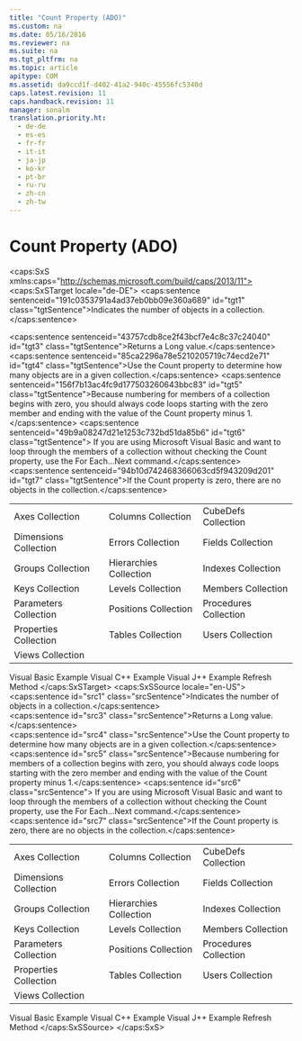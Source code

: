 ```yaml
---
title: "Count Property (ADO)"
ms.custom: na
ms.date: 05/16/2016
ms.reviewer: na
ms.suite: na
ms.tgt_pltfrm: na
ms.topic: article
apitype: COM
ms.assetid: da9ccd1f-d402-41a2-940c-45556fc5340d
caps.latest.revision: 11
caps.handback.revision: 11
manager: sonalm
translation.priority.ht: 
  - de-de
  - es-es
  - fr-fr
  - it-it
  - ja-jp
  - ko-kr
  - pt-br
  - ru-ru
  - zh-cn
  - zh-tw
---
```

# Count Property (ADO)
<?xml version="1.0" encoding="utf-8"?>
<caps:SxS xmlns:caps="http://schemas.microsoft.com/build/caps/2013/11">
  <caps:SxSTarget locale="de-DE">
    <developerReferenceWithoutSyntaxDocument xsi:schemaLocation="http://ddue.schemas.microsoft.com/authoring/2003/5 http://dduestorage.blob.core.windows.net/ddueschema/developer.xsd" xmlns="http://ddue.schemas.microsoft.com/authoring/2003/5" xmlns:xlink="http://www.w3.org/1999/xlink" xmlns:xsi="http://www.w3.org/2001/XMLSchema-instance">
      <introduction>
        <para>
          <caps:sentence sentenceid="191c0353791a4ad37eb0bb09e360a689" id="tgt1" class="tgtSentence">Indicates the number of objects in a collection.</caps:sentence>
        </para>
      </introduction>
      <section>
        <title>
          <caps:sentence sentenceid="217e604856b0d798bf936945129e8393" id="tgt2" class="tgtSentence">Return Value</caps:sentence>
        </title>
        <content>
          <para>
            <caps:sentence sentenceid="43757cdb8ce2f43bcf7e4c8c37c24040" id="tgt3" class="tgtSentence">Returns a <languageKeyword>Long</languageKeyword> value.</caps:sentence>
          </para>
        </content>
      </section>
      <languageReferenceRemarks>
        <content>
          <para>
            <caps:sentence sentenceid="85ca2296a78e5210205719c74ecd2e71" id="tgt4" class="tgtSentence">Use the <legacyBold>Count</legacyBold> property to determine how many objects are in a given collection.</caps:sentence>
          </para>
          <para>
            <caps:sentence sentenceid="156f7b13ac4fc9d177503260643bbc83" id="tgt5" class="tgtSentence">Because numbering for members of a collection begins with zero, you should always code loops starting with the zero member and ending with the value of the <legacyBold>Count</legacyBold> property minus 1.</caps:sentence>
            <caps:sentence sentenceid="49b9a08247d21e1253c732bd51da85b6" id="tgt6" class="tgtSentence"> If you are using Microsoft Visual Basic and want to loop through the members of a collection without checking the <legacyBold>Count</legacyBold> property, use the <legacyBold>For</legacyBold> <legacyBold>Each...Next</legacyBold> command.</caps:sentence>
          </para>
          <para>
            <caps:sentence sentenceid="94b10d742468366063cd5f943209d201" id="tgt7" class="tgtSentence">If the <legacyBold>Count</legacyBold> property is zero, there are no objects in the collection.</caps:sentence>
          </para>
        </content>
      </languageReferenceRemarks>
      <section>
        <title>
          <caps:sentence sentenceid="2f342d3be839cc5b67ae0de7d404b8e6" id="tgt8" class="tgtSentence">Applies To</caps:sentence>
        </title>
        <content>
          <table>
            <tbody>
              <tr>
                <TD>
                  <para>
                    <link xlink:href="072fb21a-ec0f-4b02-9022-1cef3ad4bfff">Axes Collection</link>
                  </para>
                </TD>
                <TD>
                  <para>
                    <link xlink:href="23b9fea8-4f76-4a51-95ce-1a6ce4560b34">Columns Collection</link>
                  </para>
                </TD>
                <TD>
                  <para>
                    <link xlink:href="c79a5e36-71fd-44c4-948d-d6a7a89bb3b5">CubeDefs Collection</link>
                  </para>
                </TD>
              </tr>
              <tr>
                <TD>
                  <para>
                    <link xlink:href="eaf6f4e7-2ea0-49a3-89ee-e219e025257c">Dimensions Collection</link>
                  </para>
                </TD>
                <TD>
                  <para>
                    <link xlink:href="290819e1-7b39-4e1e-a93b-801257138b00">Errors Collection</link>
                  </para>
                </TD>
                <TD>
                  <para>
                    <link xlink:href="7c371474-b88f-4730-afa5-44163a0488d5">Fields Collection</link>
                  </para>
                </TD>
              </tr>
              <tr>
                <TD>
                  <para>
                    <link xlink:href="09aa7b0a-69d5-4564-80a7-20ad8189670f">Groups Collection</link>
                  </para>
                </TD>
                <TD>
                  <para>
                    <link xlink:href="bef0fcb1-8060-4faa-84f0-3d52e9c4526f">Hierarchies Collection</link>
                  </para>
                </TD>
                <TD>
                  <para>
                    <link xlink:href="184cf536-455c-42be-bf1c-a5c25bade961">Indexes Collection</link>
                  </para>
                </TD>
              </tr>
              <tr>
                <TD>
                  <para>
                    <link xlink:href="cdb31c76-e559-475c-b33a-aac24f73e70e">Keys Collection</link>
                  </para>
                </TD>
                <TD>
                  <para>
                    <link xlink:href="fed8684a-b428-4ee4-8f8d-928abe4ad9ad">Levels Collection</link>
                  </para>
                </TD>
                <TD>
                  <para>
                    <link xlink:href="3a647cde-efdc-4394-b1b9-8cbb1b9d689f">Members Collection</link>
                  </para>
                </TD>
              </tr>
              <tr>
                <TD>
                  <para>
                    <link xlink:href="497cae10-3913-422a-9753-dcbb0a639b1b">Parameters Collection</link>
                  </para>
                </TD>
                <TD>
                  <para>
                    <link xlink:href="5b9e7545-cf30-464d-80ef-5c99c8306bab">Positions Collection</link>
                  </para>
                </TD>
                <TD>
                  <para>
                    <link xlink:href="dc7a38e1-93b9-4034-9af2-ff419e8fb2a3">Procedures Collection</link>
                  </para>
                </TD>
              </tr>
              <tr>
                <TD>
                  <para>
                    <link xlink:href="1d539aa8-ce0d-4418-ab03-8d0a3c1e9d82">Properties Collection</link>
                  </para>
                </TD>
                <TD>
                  <para>
                    <link xlink:href="38d750e7-f3fb-426e-b4b4-55eea4f1a654">Tables Collection</link>
                  </para>
                </TD>
                <TD>
                  <para>
                    <link xlink:href="0a30fa74-6f10-4410-bd70-882e7c43cd46">Users Collection</link>
                  </para>
                </TD>
              </tr>
              <tr>
                <TD>
                  <para>
                    <link xlink:href="a55d380c-2b7b-4b57-af74-8ba0b3de0db9">Views Collection</link>
                  </para>
                </TD>
                <TD>
                  <para> </para>
                </TD>
                <TD>
                  <para> </para>
                </TD>
              </tr>
            </tbody>
          </table>
        </content>
      </section>
      <relatedTopics>
        <link xlink:href="35033910-623b-449a-a57d-baff3ed5ab8f">Visual Basic Example</link>
        <link xlink:href="54dfb1dd-636c-4560-8a3f-32b1f6aa07d7">Visual C++ Example</link>
        <link xlink:href="68cc1395-2433-4000-98dc-9e860170cd59">Visual J++ Example</link>
        <link xlink:href="089b7ca7-684f-4259-8032-5bd1ecc54426">Refresh Method</link>
      </relatedTopics>
    </developerReferenceWithoutSyntaxDocument>
  </caps:SxSTarget>
  <caps:SxSSource locale="en-US">
    <developerReferenceWithoutSyntaxDocument xsi:schemaLocation="http://ddue.schemas.microsoft.com/authoring/2003/5 http://dduestorage.blob.core.windows.net/ddueschema/developer.xsd" xmlns="http://ddue.schemas.microsoft.com/authoring/2003/5" xmlns:xlink="http://www.w3.org/1999/xlink" xmlns:xsi="http://www.w3.org/2001/XMLSchema-instance">
      <introduction>
        <para>
          <caps:sentence id="src1" class="srcSentence">Indicates the number of objects in a collection.</caps:sentence>
        </para>
      </introduction>
      <section>
        <title>
          <caps:sentence id="src2" class="srcSentence">Return Value</caps:sentence>
        </title>
        <content>
          <para>
            <caps:sentence id="src3" class="srcSentence">Returns a <languageKeyword>Long</languageKeyword> value.</caps:sentence>
          </para>
        </content>
      </section>
      <languageReferenceRemarks>
        <content>
          <para>
            <caps:sentence id="src4" class="srcSentence">Use the <legacyBold>Count</legacyBold> property to determine how many objects are in a given collection.</caps:sentence>
          </para>
          <para>
            <caps:sentence id="src5" class="srcSentence">Because numbering for members of a collection begins with zero, you should always code loops starting with the zero member and ending with the value of the <legacyBold>Count</legacyBold> property minus 1.</caps:sentence>
            <caps:sentence id="src6" class="srcSentence"> If you are using Microsoft Visual Basic and want to loop through the members of a collection without checking the <legacyBold>Count</legacyBold> property, use the <legacyBold>For</legacyBold> <legacyBold>Each...Next</legacyBold> command.</caps:sentence>
          </para>
          <para>
            <caps:sentence id="src7" class="srcSentence">If the <legacyBold>Count</legacyBold> property is zero, there are no objects in the collection.</caps:sentence>
          </para>
        </content>
      </languageReferenceRemarks>
      <section>
        <title>
          <caps:sentence id="src8" class="srcSentence">Applies To</caps:sentence>
        </title>
        <content>
          <table>
            <tbody>
              <tr>
                <TD>
                  <para>
                    <link xlink:href="072fb21a-ec0f-4b02-9022-1cef3ad4bfff">Axes Collection</link>
                  </para>
                </TD>
                <TD>
                  <para>
                    <link xlink:href="23b9fea8-4f76-4a51-95ce-1a6ce4560b34">Columns Collection</link>
                  </para>
                </TD>
                <TD>
                  <para>
                    <link xlink:href="c79a5e36-71fd-44c4-948d-d6a7a89bb3b5">CubeDefs Collection</link>
                  </para>
                </TD>
              </tr>
              <tr>
                <TD>
                  <para>
                    <link xlink:href="eaf6f4e7-2ea0-49a3-89ee-e219e025257c">Dimensions Collection</link>
                  </para>
                </TD>
                <TD>
                  <para>
                    <link xlink:href="290819e1-7b39-4e1e-a93b-801257138b00">Errors Collection</link>
                  </para>
                </TD>
                <TD>
                  <para>
                    <link xlink:href="7c371474-b88f-4730-afa5-44163a0488d5">Fields Collection</link>
                  </para>
                </TD>
              </tr>
              <tr>
                <TD>
                  <para>
                    <link xlink:href="09aa7b0a-69d5-4564-80a7-20ad8189670f">Groups Collection</link>
                  </para>
                </TD>
                <TD>
                  <para>
                    <link xlink:href="bef0fcb1-8060-4faa-84f0-3d52e9c4526f">Hierarchies Collection</link>
                  </para>
                </TD>
                <TD>
                  <para>
                    <link xlink:href="184cf536-455c-42be-bf1c-a5c25bade961">Indexes Collection</link>
                  </para>
                </TD>
              </tr>
              <tr>
                <TD>
                  <para>
                    <link xlink:href="cdb31c76-e559-475c-b33a-aac24f73e70e">Keys Collection</link>
                  </para>
                </TD>
                <TD>
                  <para>
                    <link xlink:href="fed8684a-b428-4ee4-8f8d-928abe4ad9ad">Levels Collection</link>
                  </para>
                </TD>
                <TD>
                  <para>
                    <link xlink:href="3a647cde-efdc-4394-b1b9-8cbb1b9d689f">Members Collection</link>
                  </para>
                </TD>
              </tr>
              <tr>
                <TD>
                  <para>
                    <link xlink:href="497cae10-3913-422a-9753-dcbb0a639b1b">Parameters Collection</link>
                  </para>
                </TD>
                <TD>
                  <para>
                    <link xlink:href="5b9e7545-cf30-464d-80ef-5c99c8306bab">Positions Collection</link>
                  </para>
                </TD>
                <TD>
                  <para>
                    <link xlink:href="dc7a38e1-93b9-4034-9af2-ff419e8fb2a3">Procedures Collection</link>
                  </para>
                </TD>
              </tr>
              <tr>
                <TD>
                  <para>
                    <link xlink:href="1d539aa8-ce0d-4418-ab03-8d0a3c1e9d82">Properties Collection</link>
                  </para>
                </TD>
                <TD>
                  <para>
                    <link xlink:href="38d750e7-f3fb-426e-b4b4-55eea4f1a654">Tables Collection</link>
                  </para>
                </TD>
                <TD>
                  <para>
                    <link xlink:href="0a30fa74-6f10-4410-bd70-882e7c43cd46">Users Collection</link>
                  </para>
                </TD>
              </tr>
              <tr>
                <TD>
                  <para>
                    <link xlink:href="a55d380c-2b7b-4b57-af74-8ba0b3de0db9">Views Collection</link>
                  </para>
                </TD>
                <TD>
                  <para> </para>
                </TD>
                <TD>
                  <para> </para>
                </TD>
              </tr>
            </tbody>
          </table>
        </content>
      </section>
      <relatedTopics>
        <link xlink:href="35033910-623b-449a-a57d-baff3ed5ab8f">Visual Basic Example</link>
        <link xlink:href="54dfb1dd-636c-4560-8a3f-32b1f6aa07d7">Visual C++ Example</link>
        <link xlink:href="68cc1395-2433-4000-98dc-9e860170cd59">Visual J++ Example</link>
        <link xlink:href="089b7ca7-684f-4259-8032-5bd1ecc54426">Refresh Method</link>
      </relatedTopics>
    </developerReferenceWithoutSyntaxDocument>
  </caps:SxSSource>
</caps:SxS>